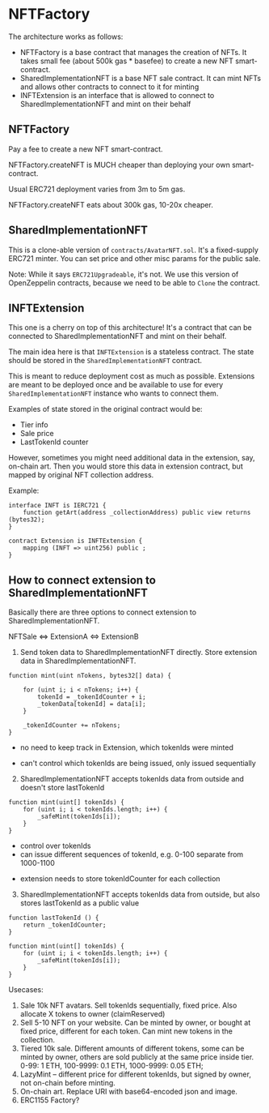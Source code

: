 # NFTFactory

The architecture works as follows:

- NFTFactory is a base contract that manages the creation of NFTs. It takes small fee (about 500k gas * basefee) to create a new NFT smart-contract.
- SharedImplementationNFT is a base NFT sale contract. It can mint NFTs and allows other contracts to connect to it for minting
- INFTExtension is an interface that is allowed to connect to SharedImplementationNFT and mint on their behalf


## NFTFactory

Pay a fee to create a new NFT smart-contract.

NFTFactory.createNFT is MUCH cheaper than deploying your own smart-contract.

Usual ERC721 deployment varies from 3m to 5m gas.

NFTFactory.createNFT eats about 300k gas, 10-20x cheaper.


## SharedImplementationNFT

This is a clone-able version of `contracts/AvatarNFT.sol`. It's a fixed-supply ERC721 minter. You can set price and other misc params for the public sale.

Note: While it says `ERC721Upgradeable`, it's not. We use this version of OpenZeppelin contracts, because we need to be able to `Clone` the contract.


## INFTExtension

This one is a cherry on top of this architecture! It's a contract that can be connected to SharedImplementationNFT and mint on their behalf.

The main idea here is that `INFTExtension` is a stateless contract. The state should be stored in the `SharedImplementationNFT` contract.

This is meant to reduce deployment cost as much as possible. Extensions are meant to be deployed once and be available to use for every `SharedImplementationNFT` instance who wants to connect them.

Examples of state stored in the original contract would be:
- Tier info
- Sale price
- LastTokenId counter

However, sometimes you might need additional data in the extension, say, on-chain art. Then you would store this data in extension contract, but mapped by original NFT collection address.

Example:

```solidity
interface INFT is IERC721 {
    function getArt(address _collectionAddress) public view returns (bytes32);
}

contract Extension is INFTExtension {
    mapping (INFT => uint256) public ;
}
```

## How to connect extension to SharedImplementationNFT

Basically there are three options to connect extension to SharedImplementationNFT.

NFTSale <=> ExtensionA
        <=> ExtensionB


1. Send token data to SharedImplementationNFT directly. Store extension data in SharedImplementationNFT.

```solidity
function mint(uint nTokens, bytes32[] data) {

    for (uint i; i < nTokens; i++) {
        tokenId = _tokenIdCounter + i;
        _tokenData[tokenId] = data[i];
    }

    _tokenIdCounter += nTokens;
}
```

+ no need to keep track in Extension, which tokenIds were minted
- can't control which tokenIds are being issued, only issued sequentially


2. SharedImplementationNFT accepts tokenIds data from outside and doesn't store lastTokenId

```solidity
function mint(uint[] tokenIds) {
    for (uint i; i < tokenIds.length; i++) {
        _safeMint(tokenIds[i]);
    }
}
```

+ control over tokenIds
+ can issue different sequences of tokenId, e.g. 0-100 separate from 1000-1100
- extension needs to store tokenIdCounter for each collection

3. SharedImplementationNFT accepts tokenIds data from outside, but also stores lastTokenId as a public value

```solidity
function lastTokenId () {
    return _tokenIdCounter;
}

function mint(uint[] tokenIds) {
    for (uint i; i < tokenIds.length; i++) {
        _safeMint(tokenIds[i]);
    }
}
```



Usecases:

1. Sale 10k NFT avatars. Sell tokenIds sequentially, fixed price. Also allocate X tokens to owner (claimReserved)
2. Sell 5-10 NFT on your website. Can be minted by owner, or bought at fixed price, different for each token. Can mint new tokens in the collection.
3. Tiered 10k sale. Different amounts of different tokens, some can be minted by owner, others are sold publicly at the same price inside tier. 0-99: 1 ETH, 100-9999: 0.1 ETH, 1000-9999: 0.05 ETH;
4. LazyMint – different price for different tokenIds, but signed by owner, not on-chain before minting.
5. On-chain art. Replace URI with base64-encoded json and image.
6. ERC1155 Factory?


